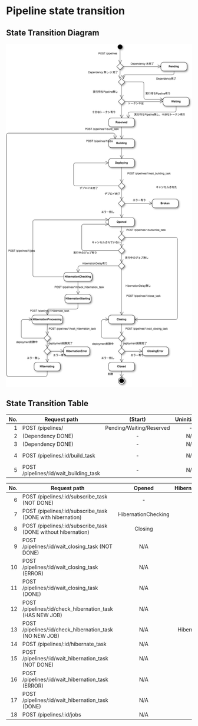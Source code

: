 # Pipeline state transition

## State Transition Diagram

![Pipeline state transition](./pipeline_state_transition.png)

## State Transition Table

| No. | Request path                     |  (Start) | Uninitialized | Broken | Pending  | Waiting  | Reserved | Building  | Deploying | Opened   | 
|----:|----------------------------------|:--------:|:-------------:|:------:|:--------:|:--------:|:--------:|:---------:|:---------:|:--------:|
|  1  | POST /pipelines/                 | Pending/Waiting/Reserved | -      |  - | -   |     -    |     -    |    -      |    -      |    -     |
|  2  | (Dependency DONE)                |  -       | N/A           | N/A    | Waiting/Reserved | N/A | N/A   | N/A       | N/A       | N/A      | 
|  3  | (Dependency DONE)                |  -       | N/A           | N/A    | N/A      | Reserved | N/A      | N/A       | N/A       | N/A      | 
|  4  | POST /pipelines/:id/build_task   |  -       | N/A           | N/A    | N/A      | N/A      | Building->Deploying  | N/A | N/A | N/A      | 
|  5  | POST /pipelines/:id/wait_building_task |  - | N/A           | N/A    | N/A      | N/A      | N/A      | N/A       | Opened    | N/A      | 

| No. | Request path                                                  | Opened              | HibernationChecking   | HibernationStarting   | HibernationProcessing | HibernationError | Hibernating | Closing  | ClosingError | Closed |
|----:|---------------------------------------------------------------|:-------------------:|:---------------------:|:---------------------:|:---------------------:|:----------------:|:-----------:|:--------:|:------------:|:------:|
|  6  | POST /pipelines/:id/subscribe_task (NOT DONE)                 | -                   | N/A                   |   N/A                 | N/A                   | N/A               | N/A        | N/A      | N/A          | N/A    |
|  7  | POST /pipelines/:id/subscribe_task (DONE with hibernation)    | HibernationChecking | N/A                   |   N/A                 | N/A                   | N/A               | N/A        | N/A      | N/A          | N/A    |
|  8  | POST /pipelines/:id/subscribe_task (DONE without hibernation) | Closing             | N/A                   |   N/A                 | N/A                   | N/A               | N/A        | N/A      | N/A          | N/A    |
|  9  | POST /pipelines/:id/wait_closing_task (NOT DONE)              | N/A                 | N/A                   |   N/A                 | N/A                   | N/A               | N/A        | -        | N/A          | N/A    |
| 10  | POST /pipelines/:id/wait_closing_task (ERROR)                 | N/A                 | N/A                   |   N/A                 | N/A                   | N/A               | N/A        | ClosingError  | N/A     | N/A    |
| 11  | POST /pipelines/:id/wait_closing_task (DONE)                  | N/A                 | N/A                   |   N/A                 | N/A                   | N/A               | N/A        | Closed   | N/A          | N/A    |
| 12  | POST /pipelines/:id/check_hibernation_task (HAS NEW JOB)      | N/A                 | -                     |   N/A                 | N/A                   | N/A               | N/A        | N/A      | N/A          | N/A    |
| 13  | POST /pipelines/:id/check_hibernation_task (NO NEW JOB)       | N/A                 | HibernationStarting   |   N/A                 | N/A                   | N/A               | N/A        | N/A      | N/A          | N/A    |
| 14  | POST /pipelines/:id/hibernate_task                            | N/A                 | N/A                   | HibernationProcessing | N/A                   | N/A               | N/A        | N/A      | N/A          | N/A    |
| 15  | POST /pipelines/:id/wait_hibernation_task (NOT DONE)          | N/A                 | N/A                   |   N/A                 | -                     | N/A               | N/A        | N/A      | N/A          | N/A    |
| 16  | POST /pipelines/:id/wait_hibernation_task (ERROR)             | N/A                 | N/A                   |   N/A                 | HibernationError      | N/A               | N/A        | N/A      | N/A          | N/A    |
| 17  | POST /pipelines/:id/wait_hibernation_task (DONE)              | N/A                 | N/A                   |   N/A                 | Hibernating           | N/A               | N/A        | N/A      | N/A          | N/A    |
| 18  | POST /pipelines/:id/jobs                                      | N/A                 | Opened                |   N/A                 | N/A                   | N/A               | Reserved   | N/A      | N/A          | N/A    |

